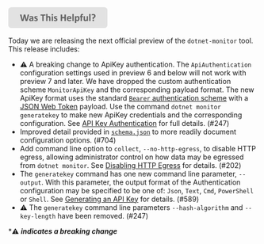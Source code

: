 
[<img src=/images/WasThisHelpful.png width="200"/>](https://www.research.net/r/DGDQWXH?src=releaseNotes)

Today we are releasing the next official preview of the `dotnet-monitor` tool. This release includes:

- ⚠️ A breaking change to ApiKey authentication. The `ApiAuthentication` configuration settings used in preview 6 and below will not work with preview 7 and later. We have dropped the custom authentication scheme `MonitorApiKey` and the corresponding payload format. The new ApiKey format uses the standard [`Bearer` authentication scheme](https://datatracker.ietf.org/doc/html/rfc6750.html#section-2.1) with a [JSON Web Token](https://datatracker.ietf.org/doc/html/rfc7519) payload. Use the command `dotnet monitor generatekey` to make new ApiKey credentials and the corresponding configuration. See [API Key Authentication](https://github.com/dotnet/dotnet-monitor/blob/main/documentation/authentication.md#api-key-authentication) for full details. (#247)
- Improved detail provided in [`schema.json`](https://github.com/dotnet/dotnet-monitor/blob/main/documentation/schema.json) to more readily document configuration options. (#704)
- Add command line option to `collect`, `--no-http-egress`, to disable HTTP egress, allowing administrator control on how data may be egressed from `dotnet monitor`. See [Disabling HTTP Egress](https://github.com/dotnet/dotnet-monitor/blob/main/documentation/egress.md#disabling-http-egress) for details. (#202)
- The `generatekey` command has one new command line parameter, `--output`. With this parameter, the output format of the Authentication configuration may be specified to be one of: `Json`, `Text`, `Cmd`, `PowerShell` or `Shell`. See [Generating an API Key](https://github.com/dotnet/dotnet-monitor/blob/main/documentation/authentication.md#generating-an-api-key) for details. (#589)
- ⚠️ The `generatekey` command line parameters `--hash-algorithm` and `--key-length` have been removed. (#247)

\*⚠️ **_indicates a breaking change_**
